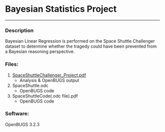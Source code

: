 # Bayesian Statistics Project

---

### Description
Bayesian Linear Regression is performed on the Space Shuttle Challenger dataset to determine whether the tragedy could have been prevented from a Bayesian reasoning perspective. 

### Files:
1. [SpaceShuttleChallenger_Project.pdf](SpaceShuttleChallenger_Project.pdf)
    * Analysis & OpenBUGS output
2. SpaceShuttle.odc
    * OpenBUGS code
3. SpaceShuttleCode(.odc file).pdf
	* OpenBUGS code

### Software:  
OpenBUGS 3.2.3